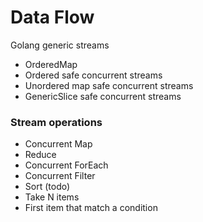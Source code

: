 # Data Flow
Golang generic streams 

* OrderedMap
* Ordered safe concurrent streams
* Unordered map safe concurrent streams
* GenericSlice safe concurrent streams

### Stream operations
* Concurrent Map
* Reduce 
* Concurrent ForEach
* Concurrent Filter
* Sort (todo) 
* Take N items
* First item that match a condition

